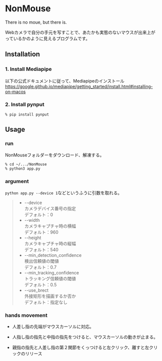 # NonMouse
There is no moue, but there is. 

Webカメラで自分の手元を写すことで、あたかも実態のないマウスが出来上がっているかのように見えるプログラムです。  

## Installation
### 1. Install Mediapipe　　
以下の公式ドキュメントに従って、Mediapipeのインストール
https://google.github.io/mediapipe/getting_started/install.html#installing-on-macos

### 2. Install pynput
```sh:Install
% pip install pynput  
```

## Usage
### run
NonMouseフォルダーをダウンロード、解凍する。
```sh
% cd ~/.../NonMouse
% python3 app.py
```
### argument
`python app.py --device 1`などというふうに引数を取れる。 
> * --device  
カメラデバイス番号の指定  
デフォルト：0  
>* --width  
カメラキャプチャ時の横幅  
デフォルト：960  
>* --height  
カメラキャプチャ時の縦幅  
デフォルト：540  
>* --min_detection_confidence  
検出信頼値の閾値  
デフォルト：0.7  
>* --min_tracking_confidence  
トラッキング信頼値の閾値  
デフォルト：0.5  
>* --use_brect  
外接矩形を描画するか否か  
デフォルト：指定なし  

### hands movement
* 人差し指の先端がマウスカーソルに対応。

* 人指し指の指先と中指の指先をつけると、マウスカーソルの動きが止まる。

* 親指の指先と人差し指の第２関節をくっつけると左クリック、離すと左クリックのリリース
